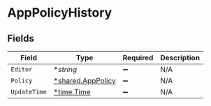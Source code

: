# AppPolicyHistory


## Fields

| Field                                                        | Type                                                         | Required                                                     | Description                                                  |
| ------------------------------------------------------------ | ------------------------------------------------------------ | ------------------------------------------------------------ | ------------------------------------------------------------ |
| `Editor`                                                     | **string*                                                    | :heavy_minus_sign:                                           | N/A                                                          |
| `Policy`                                                     | [*shared.AppPolicy](../../../pkg/models/shared/apppolicy.md) | :heavy_minus_sign:                                           | N/A                                                          |
| `UpdateTime`                                                 | [*time.Time](https://pkg.go.dev/time#Time)                   | :heavy_minus_sign:                                           | N/A                                                          |